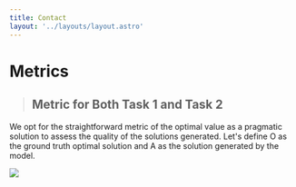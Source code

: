 ```yaml
---
title: Contact
layout: '../layouts/layout.astro'
---
```


# <span id="metrics">Metrics</span>

> ## Metric for Both Task 1 and Task 2

We opt for the straightforward metric of the optimal value as a pragmatic solution to assess the quality of the solutions generated. Let's define O as the ground truth optimal solution and A as the solution generated by the model.

<p class="center1">
    <img src="/neurips-2024/images/accuracy.png" class="center1">
</p>
